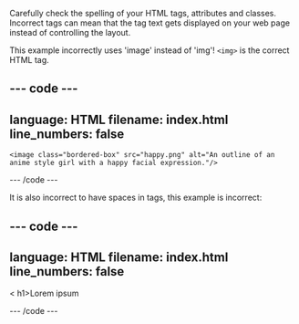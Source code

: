 Carefully check the spelling of your HTML tags, attributes and classes. Incorrect tags can mean that the tag text gets displayed on your web page instead of controlling the layout.

This example incorrectly uses 'image' instead of 'img'! `<img>` is the correct HTML tag. 

--- code ---
---
language: HTML
filename: index.html
line_numbers: false
---

    <image class="bordered-box" src="happy.png" alt="An outline of an anime style girl with a happy facial expression."/>

--- /code ---

It is also incorrect to have spaces in tags, this example is incorrect:

--- code ---
---
language: HTML
filename: index.html
line_numbers: false
---

< h1>Lorem ipsum</h1>

--- /code ---